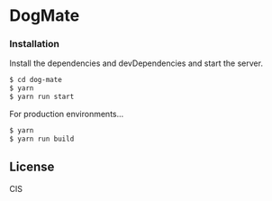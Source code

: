 # DogMate

### Installation


Install the dependencies and devDependencies and start the server.

```sh
$ cd dog-mate
$ yarn
$ yarn run start
```

For production environments...

```sh
$ yarn
$ yarn run build
```

License
----

CIS